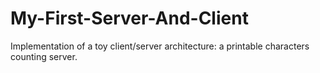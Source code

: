 # My-First-Server-And-Client
Implementation of a toy client/server architecture: a printable characters counting server.
